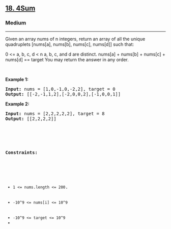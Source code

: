 <h2><a href="https://leetcode.com/problems/4sum/description/">18. 4Sum
</a></h2><h3>Medium</h3><hr><div><p>Given an array nums of n integers, return an array of all the unique quadruplets [nums[a], nums[b], nums[c], nums[d]] such that:

0 <= a, b, c, d < n
a, b, c, and d are distinct.
nums[a] + nums[b] + nums[c] + nums[d] == target
You may return the answer in any order.

<p>&nbsp;</p>
<p><strong>Example 1:</strong></p>
<pre><strong>Input:</strong> nums = [1,0,-1,0,-2,2], target = 0
<strong>Output:</strong> [[-2,-1,1,2],[-2,0,0,2],[-1,0,0,1]]
</pre>

<p><strong>Example 2:</strong></p>
<pre><strong>Input:</strong> nums = [2,2,2,2,2], target = 8
<strong>Output:</strong> [[2,2,2,2]]

<p>&nbsp;</p>
<p><strong>Constraints:</strong></p>

<ul>
	<li><code>1 <= nums.length <= 200</code>.</li>
	<li><code>-10^9 <= nums[i] <= 10^9</code></li>
    <li><code>-10^9 <= target <= 10^9</code><li>
</ul>
</div>